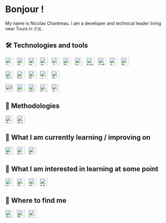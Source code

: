 # Bonjour !

My name is Nicolas Chantreau. I am a developer and technical leader living near Tours in :fr:.

<a name="learning-now"></a>

## :hammer_and_wrench:  Technologies and tools

[<img src="https://img.shields.io/badge/Java-282C34?logo=java&logoColor=007396" alt="Java logo" title="Java" height="25" />][tech_tools_anchor]
&nbsp;
[<img src="https://img.shields.io/badge/Spring-282C34?logo=spring&logoColor=6DB33F" alt="Spring logo" title="Spring" height="25" />][tech_tools_anchor]
&nbsp;
[<img src="https://img.shields.io/badge/Spring%20Boot-282C34?logo=springboot&logoColor=6DB33F" alt="Springboot logo" title="Springboot" height="25" />][tech_tools_anchor]
&nbsp;
[<img src="https://img.shields.io/badge/Quarkus-282C34?logo=quarkus" alt="Quarkus logo" title="Quarkus" height="25" />][tech_tools_anchor]
&nbsp;
[<img src="https://img.shields.io/badge/JavaScript-282C34?logo=javascript&logoColor=F7DF1E" alt="JavaScript logo" title="JavaScript" height="25" />][tech_tools_anchor]
&nbsp;
[<img src="https://img.shields.io/badge/TypeScript-282C34?logo=typescript&logoColor=3178C6" alt="TypeScript logo" title="TypeScript" height="25" />][tech_tools_anchor]
&nbsp;
[<img src="https://img.shields.io/badge/Node.js-282C34?logo=node.js&logoColor=339933" alt="Node.js logo" title="Node.js" height="25" />][tech_tools_anchor]
&nbsp;
[<img src="https://img.shields.io/badge/NPM-282C34?logo=npm&logoColor=CB3837" alt="NPM logo" title="NPM" height="25" />][tech_tools_anchor]
&nbsp;
[<img src="https://img.shields.io/badge/HTML5-282C34?logo=html5&logoColor=E34F26" alt="HTML5 logo" title="HTML5" height="25" />][tech_tools_anchor]
&nbsp;
[<img src="https://img.shields.io/badge/Android-282C34?logo=android&logoColor=3DDC84" alt="Android logo" title="Android" height="25" />][tech_tools_anchor]
&nbsp;
[<img src="https://img.shields.io/badge/Python-282C34?logo=python&logoColor=3776AB" alt="Python logo" title="Python" height="25" />][tech_tools_anchor]

[<img src="https://img.shields.io/badge/Git-282C34?logo=git&logoColor=F05032" alt="Git logo" title="Git" height="25" />][tech_tools_anchor]
&nbsp;
[<img src="https://img.shields.io/badge/Maven-282C34?logo=apachemaven&logoColor=C71A36" alt="Maven logo" title="Maven" height="25" />][tech_tools_anchor]
&nbsp;
[<img src="https://img.shields.io/badge/Docker-282C34?logo=docker&logoColor=2496ED" alt="Docker logo" title="Docker" height="25" />][tech_tools_anchor]
&nbsp;
[<img src="https://img.shields.io/badge/Jenkins-282C34?logo=jenkins&logoColor=D24939" alt="Jenkins logo" title="Jenkins" height="25" />][tech_tools_anchor]
&nbsp;
[<img src="https://img.shields.io/badge/SonarQube-282C34?logo=sonarqube&logoColor=4E9BCD" alt="SonarQube logo" title="SonarQube" height="25" />][tech_tools_anchor]

[<img src="https://img.shields.io/badge/IntelliJ IDEA-282C34?logo=intellijidea&logoColor=000000" alt="IntelliJ IDEA logo" title="IntelliJ IDEA" height="25" />][tech_tools_anchor]
&nbsp;
[<img src="https://img.shields.io/badge/VS%20Code-282C34?logo=visual-studio-code&logoColor=007ACC" alt="Visual Studio Code logo" title="Visual Studio Code" height="25" />][tech_tools_anchor]
&nbsp;
[<img src="https://img.shields.io/badge/WebStorm-282C34?logo=webstorm&logoColor=000000" alt="WebStorm logo" title="WebStorm" height="25" />][tech_tools_anchor]
&nbsp;
[<img src="https://img.shields.io/badge/Eclipse-282C34?logo=eclipseide&logoColor=2C2255" alt="Eclipse logo" title="Eclipse" height="25" />][tech_tools_anchor]
&nbsp;
[<img src="https://img.shields.io/badge/Android%20Studio-282C34?logo=androidstudio&logoColor=3DDC84" alt="Android Studio logo" title="Android Studio" height="25" />][tech_tools_anchor]


## :abacus:  Methodologies

[<img src="https://img.shields.io/badge/Scrum-282C34?logo=scrum&logoColor=000000" alt="Scrum logo" title="Scrum" height="25" />][tech_tools_anchor]
&nbsp;
[<img src="https://img.shields.io/badge/SAFe-282C34?logo=safe&logoColor=000000" alt="SAFe logo" title="SAFe" height="25" />][tech_tools_anchor]



<a name="learning-next"></a>

## :book:  What I am currently learning / improving on

[<img src="https://img.shields.io/badge/Dart-282C34?logo=dart&logoColor=0175C2" alt="Dart logo" title="Dart" height="25" />][learning_now_anchor]
&nbsp;
[<img src="https://img.shields.io/badge/Flutter-282C34?logo=flutter&logoColor=02569B" alt="Flutter logo" title="Flutter" height="25" />][learning_now_anchor]
&nbsp;
[<img src="https://img.shields.io/badge/Firebase-282C34?logo=firebase&logoColor=FFCA28" alt="Firebase logo" title="Firebase" height="25" />][learning_now_anchor]


## :dart:  What I am interested in learning at some point

[<img src="https://img.shields.io/badge/Kubernetes-282C34?logo=kubernetes&logoColor=326CE5" alt="Kubernetes logo" title="Kubernetes" height="25" />][learning_next_anchor]
&nbsp;
[<img src="https://img.shields.io/badge/React Native-282C34?logo=react&logoColor=61DAFB" alt="React Native logo" title="React Native" height="25" />][learning_next_anchor]
&nbsp;
[<img src="https://img.shields.io/badge/GraphQL-282C34?logo=graphql&logoColor=E10098" alt="GraphQL logo" title="GraphQL" height="25" />][learning_next_anchor]
&nbsp;
[<img src="https://img.shields.io/badge/MongoDB-282C34?logo=mongodb&logoColor=47A248" alt="MongoDB logo" title="MongoDB" height="25" />][learning_next_anchor]

## :mag_right:  Where to find me

[<img src="https://img.shields.io/badge/Github-282C34?logo=github&logoColor=181717" alt="Github logo" title="Github" height="25" />](https://github.com/nchantreau)
&nbsp;
[<img src="https://img.shields.io/badge/Twitter-282C34?logo=twitter&logoColor=1DA1F2" alt="Twitter logo" title="Twitter" height="25" />](https://twitter.com/Citrouille86)
&nbsp;
[<img src="https://img.shields.io/badge/LinkedIn-282C34?logo=linkedin&logoColor=0A66C2" alt="LinkedIn logo" title="LinkedIn" height="25" />](https://www.linkedin.com/in/nchantreau)

[tech_tools_anchor]: #bonjour--
[learning_now_anchor]: #learning-now
[learning_next_anchor]: #learning-next
